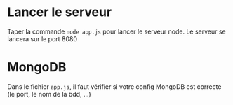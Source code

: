 # Lancer le serveur
 Taper la commande `node app.js` pour lancer le serveur node. Le serveur se lancera sur le port 8080

 # MongoDB
 Dans le fichier `app.js`, il faut vérifier si votre config MongoDB est correcte (le port, le nom de la bdd, ...)
